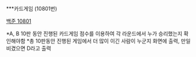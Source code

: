 ***카드게임 (10801번)

[백준 10801](https://www.acmicpc.net/submit/10801)

*A, B 10판 동안 진행된 카드게임 점수를 이용하여 각 라운드에서 누가 승리했는지 확인해야함
*총 10판동안 진행된 게임에서 더 많이 이긴 사람이 누군지 화면에 출력, 만일 비겼으면 D라고 출력
